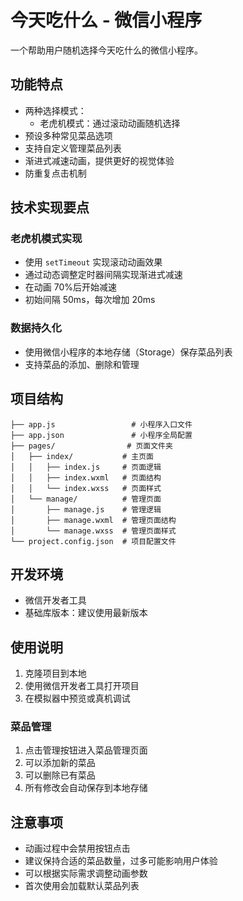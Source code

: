 # 今天吃什么 - 微信小程序

一个帮助用户随机选择今天吃什么的微信小程序。

## 功能特点

- 两种选择模式：
  - 老虎机模式：通过滚动动画随机选择
- 预设多种常见菜品选项
- 支持自定义管理菜品列表
- 渐进式减速动画，提供更好的视觉体验
- 防重复点击机制

## 技术实现要点

### 老虎机模式实现

- 使用 `setTimeout` 实现滚动动画效果
- 通过动态调整定时器间隔实现渐进式减速
- 在动画 70%后开始减速
- 初始间隔 50ms，每次增加 20ms

### 数据持久化

- 使用微信小程序的本地存储（Storage）保存菜品列表
- 支持菜品的添加、删除和管理

## 项目结构

```
├── app.js                 # 小程序入口文件
├── app.json               # 小程序全局配置
├── pages/                # 页面文件夹
│   ├── index/           # 主页面
│   │   ├── index.js     # 页面逻辑
│   │   ├── index.wxml   # 页面结构
│   │   └── index.wxss   # 页面样式
│   └── manage/          # 管理页面
│       ├── manage.js    # 管理逻辑
│       ├── manage.wxml  # 管理页面结构
│       └── manage.wxss  # 管理页面样式
└── project.config.json  # 项目配置文件
```

## 开发环境

- 微信开发者工具
- 基础库版本：建议使用最新版本

## 使用说明

1. 克隆项目到本地
2. 使用微信开发者工具打开项目
3. 在模拟器中预览或真机调试

### 菜品管理

1. 点击管理按钮进入菜品管理页面
2. 可以添加新的菜品
3. 可以删除已有菜品
4. 所有修改会自动保存到本地存储

## 注意事项

- 动画过程中会禁用按钮点击
- 建议保持合适的菜品数量，过多可能影响用户体验
- 可以根据实际需求调整动画参数
- 首次使用会加载默认菜品列表
